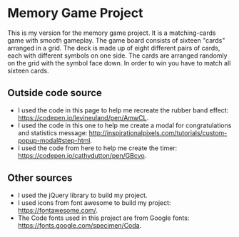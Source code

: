 # Memory Game Project

This is my version for the memory game project. It is a matching-cards game with smooth gameplay. The game board consists of sixteen "cards" arranged in a grid. The deck is made up of eight different pairs of cards, each with different symbols on one side. The cards are arranged randomly on the grid with the symbol face down. In order to win you have to match all sixteen cards.

## Outside code source

- I used the code in this page to help me recreate the rubber band effect: https://codepen.io/levineuland/pen/AmwCL.
- I used the code in this one to help me create a modal for congratulations and statistics message:  http://inspirationalpixels.com/tutorials/custom-popup-modal#step-html.
- I used the code from here to help me create the timer: https://codepen.io/cathydutton/pen/GBcvo.

## Other sources

- I used the jQuery library to build my project.
- I used icons from font awesome to build my project: https://fontawesome.com/.
- The Code fonts used in this project are from Google fonts: https://fonts.google.com/specimen/Coda. 
